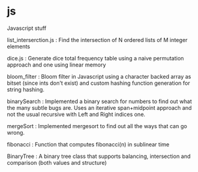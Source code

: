 js
==

Javascript stuff

list_interserction.js : Find the intersection of N ordered lists of M integer elements

dice.js : Generate dice total frequency table using a naive permutation approach and one using linear memory

bloom_filter : Bloom filter in Javascript using a character backed array as bitset (since ints don't exist) and custom hashing function generation for string hashing.

binarySearch : Implemented a binary search for numbers to find out what the many subtle bugs are. Uses an iterative span+midpoint approach and not the usual recursive with Left and Right indices one.

mergeSort : Implemented mergesort to find out all the ways that can go wrong.

fibonacci : Function that computes fibonacci(n) in sublinear time

BinaryTree : A binary tree class that supports balancing, intersection and comparison (both values and structure)
